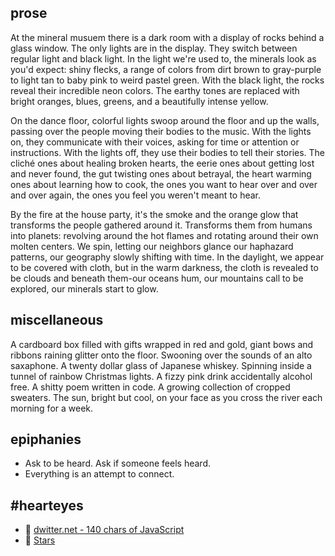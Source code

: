 ## prose
At the mineral musuem there is a dark room with a display of rocks behind a glass window. The only lights are in the display. They switch between regular light and black light. In the light we're used to, the minerals look as you'd expect: shiny flecks, a range of colors from dirt brown to gray-purple to light tan to baby pink to weird pastel green. With the black light, the rocks reveal their incredible neon colors. The earthy tones are replaced with bright oranges, blues, greens, and a beautifully intense yellow.

On the dance floor, colorful lights swoop around the floor and up the walls, passing over the people moving their bodies to the music. With the lights on, they communicate with their voices, asking for time or attention or instructions. With the lights off, they use their bodies to tell their stories. The cliché ones about healing broken hearts, the eerie ones about getting lost and never found, the gut twisting ones about betrayal, the heart warming ones about learning how to cook, the ones you want to hear over and over and over again, the ones you feel you weren't meant to hear.

By the fire at the house party, it's the smoke and the orange glow that transforms the people gathered around it. Transforms them from humans into planets: revolving around the hot flames and rotating around their own molten centers. We spin, letting our neighbors glance our haphazard patterns, our geography slowly shifting with time. In the daylight, we appear to be covered with cloth, but in the warm darkness, the cloth is revealed to be clouds and beneath them-our oceans hum, our mountains call to be explored, our minerals start to glow.

## miscellaneous
A cardboard box filled with gifts wrapped in red and gold, giant bows and ribbons raining glitter onto the floor. Swooning over the sounds of an alto saxaphone. A twenty dollar glass of Japanese whiskey. Spinning inside a tunnel of rainbow Christmas lights. A fizzy pink drink accidentally alcohol free. A shitty poem written in code. A growing collection of cropped sweaters. The sun, bright but cool, on your face as you cross the river each morning for a week. 


## epiphanies
- Ask to be heard. Ask if someone feels heard.
- Everything is an attempt to connect. 

## #hearteyes
- 👀 [dwitter.net - 140 chars of JavaScript](https://www.dwitter.net/)
- 🎵 [Stars](https://open.spotify.com/user/1243409544/playlist/3j6bVF3ysHrCTSK94fiAnw?si=8dBZPMCEQSafj9_lVZ963Q)
